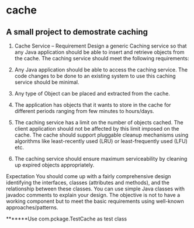 # cache
A small project to demostrate caching
--------------------------------------------------------------------------------------------------------------------
1.	Cache Service – 
Requirement
Design a generic Caching service so that any Java application should be able to insert and retrieve objects from the cache. 
The caching service should meet the following requirements:

1. Any Java application should be able to access the caching service. The code changes to be done to an existing system to use this caching service should be minimal.
2. Any type of Object can be placed and extracted from the cache. 
3. The application has objects that it wants to store in the cache for different periods ranging from few minutes to hours/days. 
4. The caching service has a limit on the number of objects cached. The client application should not be affected by this limit imposed on the cache. The cache should support pluggable cleanup mechanisms using algorithms like least-recently used (LRU) or least-frequently used (LFU) etc.
5. The caching service should ensure maximum serviceability by cleaning up expired objects appropriately.

Expectation
You should come up with a fairly comprehensive design identifying the interfaces, classes (attributes and methods), and the relationship between these classes. You can use simple Java classes with javadoc comments to explain your design. The objective is not to have a working component but to meet the basic requirements using well-known approaches/patterns. 

*******Use com.pckage.TestCache as test class
